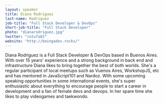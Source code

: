 ```yaml
---
layout: speaker
title: Diana Rodriguez
last-name: Rodriguez
job-title: "Full Stack Developer & DevOps"
short-job-title: "Full Stack Developer"
photo: "dianarodriguez.jpg"
twitter: "cotufa82"
website: "http://beingadev.rocks/"
---
```


Diana Rodriguez is a Full Stack Developer & DevOps based in Buenos Aires. With over 15 years' experience and a strong background in back end and infrastructure Diana likes to bring together the best of both worlds. She's a regular participant of local meetups such as Vuenos Aires, WorkshopJS, etc and has mentored in JavaScript101 and Nardoz. With some upcoming speaking opportunities in some international events, she's super enthusiastic about everything to encourage people to start a career in development and a fan of female devs and devops. In her spare time she likes to play videogames and taekwondo.